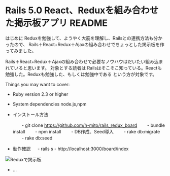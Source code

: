 # Rails 5.0 React、Reduxを組み合わせた掲示板アプリ README

はじめに
Reduxを勉強して、ようやく大筋を理解し、Railsとの連携方法も分かったので、
Rails＋React+Redux＋Ajaxの組み合わせでちょっとした掲示板を作ってみました。

Rails＋React+Redux＋Ajaxの組み合わせで必要なノウハウはだいたい組み込まれていると思います。
対象とする読者は Railsはそこそこ知っている。Reactも勉強した。Reduxも勉強した、もしくは勉強中である
という方が対象です。

Things you may want to cover:

* Ruby version
 2.3 or higher

* System dependencies
 node.js,npm

* インストール方法

  　　- git clone https://github.com/h-mito/rails_redux_board
  　　- bundle install
  　　- npm install
  　　- DB作成、Seed導入
      　　- rake db:migrate
      　　- rake db:seed

* 動作確認
  　  - rails s
      - http://localhost:3000/board/index

![Reduxで掲示板](http://beautifulajax.dip.jp/wp-content/uploads/2017/04/redux-30-806x393.png "あああああ")
* ...
